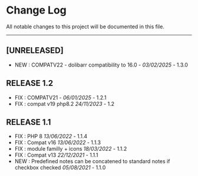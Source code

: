 # Change Log
All notable changes to this project will be documented in this file.
___

## [UNRELEASED]
- NEW : COMPATV22 - dolibarr compatibility to 16.0  - *03/02/2025* - 1.3.0



## RELEASE 1.2
- FIX : COMPATV21 - *06/01/2025* - 1.2.1   
- FIX : compat v19 php8.2 *24/11/2023* - 1.2

## RELEASE 1.1

- FIX : PHP 8 *13/06/2022* - 1.1.4
- FIX : Compat v16 *13/06/2022* - 1.1.3
- FIX : module familly + icons *18/03/2022* - 1.1.2
- FIX : Compat v13 *22/12/2021* - 1.1.1
- NEW : Predefined notes can be concatened to standard notes if checkbox checked *05/08/2021* - 1.1.0
